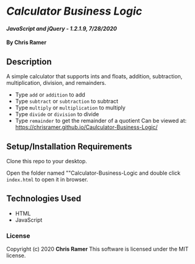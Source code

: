 # *Calculator Business Logic*

#### *JavaScript and jQuery - 1.2.1.9, 7/28/2020*

#### By **Chris Ramer**

## Description

A simple calculator that supports ints and floats, addition, subtraction, multiplication, division, and remainders.
* Type `add` or `addition` to add
* Type  `subtract` or `subtraction` to subtract
* Type `multiply` or `multiplication` to multiply
* Type `divide` or `division` to divide
* Type `remainder` to get the remainder of a quotient
Can be viewed at: https://chrisramer.github.io/Caulculator-Business-Logic/

## Setup/Installation Requirements

Clone this repo to your desktop.

Open the folder named ""Calculator-Business-Logic and double click `index.html` to open it in browser.

## Technologies Used

* HTML
* JavaScript

### License

Copyright (c) 2020 **Chris Ramer**
This software is licensed under the MIT license.